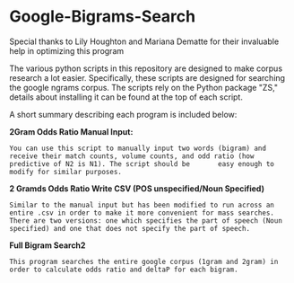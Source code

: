 # Google-Bigrams-Search

Special thanks to Lily Houghton and Mariana Dematte for their invaluable help in optimizing this program

The various python scripts in this repository are designed to make corpus research a lot easier. Specifically, these scripts are designed for searching the google ngrams corpus. The scripts rely on the Python package "ZS," details about installing it can be found at the top of each script.

A short summary describing each program is included below:

**2Gram Odds Ratio Manual Input:**

    You can use this script to manually input two words (bigram) and receive their match counts, volume counts, and odd ratio (how predictive of N2 is N1). The script should be       easy enough to modify for similar purposes.

**2 Gramds Odds Ratio Write CSV (POS unspecified/Noun Specified)**

    Similar to the manual input but has been modified to run across an entire .csv in order to make it more convenient for mass searches. There are two versions: one which specifies the part of speech (Noun specified) and one that does not specify the part of speech.
    
**Full Bigram Search2**

    This program searches the entire google corpus (1gram and 2gram) in order to calculate odds ratio and deltaP for each bigram.
